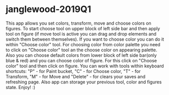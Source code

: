 # janglewood-2019Q1
This app allows you set colors, transform, move and choose colors on figures. To start choose tool on upper block of left side bar and then apply tool on figure (if move tool is active you can drag and drop elements and switch them between themselves).
If you want to choose color you can do it within "Choose color" tool. For choosing color from color palette you need to click on "Choose color" tool an the choose color on appearing palette. Also you can choose default colors from lower block of left side bar(only blue & red) and you can choose color of figure. For this click on "Choose color" tool and then click on figure.
You can work with tools within keyboard shortcuts: "P" - for Paint bucket, "C" - for Choose color, "T" - for Transform, "M" - for Move and "Delete" - for clears your saves and refreshing page.
Also app can storage your previous tool, color and figures state.
Enjoy! :)
